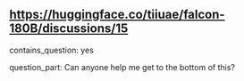 ## https://huggingface.co/tiiuae/falcon-180B/discussions/15

contains_question: yes

question_part: Can anyone help me get to the bottom of this?